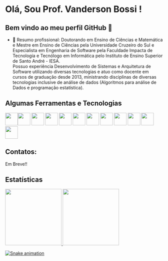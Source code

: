 # Olá, Sou Prof. Vanderson Bossi ! 
## Bem vindo ao meu perfil GitHub 👋

- 🔭 Resumo profissional: Doutorando em Ensino de Ciências e Matemática e Mestre em Ensino de Ciências pela Universidade Cruzeiro do Sul e 
  Especialista em Engenharia de Software pela Faculdade Impacta de Tecnologia e Tecnólogo em Informática pelo Instituto de Ensino Superior de Santo André - IESA.   
  Possuo experiência Desenvolvimento de Sistemas e Arquitetura de Software utilizando diversas tecnologias e atuo como docente em cursos de graduação desde 2013, 
  ministrando disciplinas de diversas tecnologias inclusive de análise de dados (Algoritmos para análise de Dados e programação estatística). 

## Algumas Ferramentas e Tecnologias

<img src="https://cdn.jsdelivr.net/gh/devicons/devicon/icons/git/git-original.svg" width="40" height="40"/><img src="https://cdn.jsdelivr.net/gh/devicons/devicon/icons/java/java-original.svg" width="40" height="40"/> <img src="https://cdn.jsdelivr.net/gh/devicons/devicon/icons/linux/linux-original.svg" width="40" height="40"/>
            <img src="https://cdn.jsdelivr.net/gh/devicons/devicon/icons/angularjs/angularjs-original.svg" width="40" height="40" />
            <img src="https://cdn.jsdelivr.net/gh/devicons/devicon/icons/nodejs/nodejs-original-wordmark.svg" width="40" height="40"/>
            <img src="https://cdn.jsdelivr.net/gh/devicons/devicon/icons/javascript/javascript-original.svg" width="40" height="40"/>
            <img src="https://cdn.jsdelivr.net/gh/devicons/devicon/icons/django/django-plain-wordmark.svg" width="40" height="40"/>
            <img src="https://cdn.jsdelivr.net/gh/devicons/devicon/icons/python/python-original-wordmark.svg" width="40" height="40"/>
            <img src="https://cdn.jsdelivr.net/gh/devicons/devicon/icons/dot-net/dot-net-original-wordmark.svg" width="40" height="40"/>
            <img src="https://cdn.jsdelivr.net/gh/devicons/devicon/icons/visualstudio/visualstudio-plain.svg" width="40" height="40"/>
            <img src="https://cdn.jsdelivr.net/gh/devicons/devicon/icons/amazonwebservices/amazonwebservices-original-wordmark.svg" width="40" height="40"/>
            <img src="https://cdn.jsdelivr.net/gh/devicons/devicon/icons/github/github-original-wordmark.svg" width="40" height="40"/>
            
## Contatos:

<div>
  Em Breve!!
</div>

## Estatísticas
<div>
<a href="https://github.com/Professor-Vanderson">
<img height="180em" src="https://github-readme-stats.vercel.app/api/top-langs/?username=Professor-Vanderson&layout=compact&langs_count=7&theme=dracula"/>
<img height="180em" src="https://github-readme-stats.vercel.app/api?username=Professor-Vanderson&show_icons=true&theme=dracula&include_all_commits=true&count_private=true"/>
</div>

![Snake animation](https://github.com/Professor-Vanderson/Professor-Vanderson/blob/output/github-contribution-grid-snake.svg)
          
          
          
          
          
          
          
          
          
